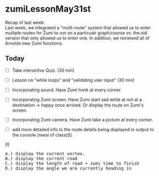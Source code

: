 # zumiLessonMay31st

Recap of last week:  <br>
Last week, we integrated a "mulit-route" system that allowed us to enter multiple routes for Zumi to run on a particualr graph/course vs. the old version that only allowed us to enter one.  In addition, we reviewed all of Arnolds new Zumi functions.  <br> 

Today
-------
- [ ]  Take *interactive* Quiz.   (30 min) <br>
- [ ]  Lesson on  "while loops" and "validating user input" (30 min) <br>
- [ ]  Incorporating sound.         Have Zumi honk at every corner. <br>
- [ ]  Incorporating Zumi screen.   Have Zumi start sad while at not at a destination -> happy once arrived. Or display the route on Zumi's screen.  <br>
- [ ]  Incorporating Zumi camera.   Have Zumi take a picture at every corner.  <br>
- [ ]  add more detailed info to the route details being displayed in output to the console (reest of class)[I] <br>


[I]
<pre>
A.) display the current vertex.
B.) display the current road
C.) display the length of road + zumi time to finish
D.) display the angle we are currently heading in  </pre> <br>
